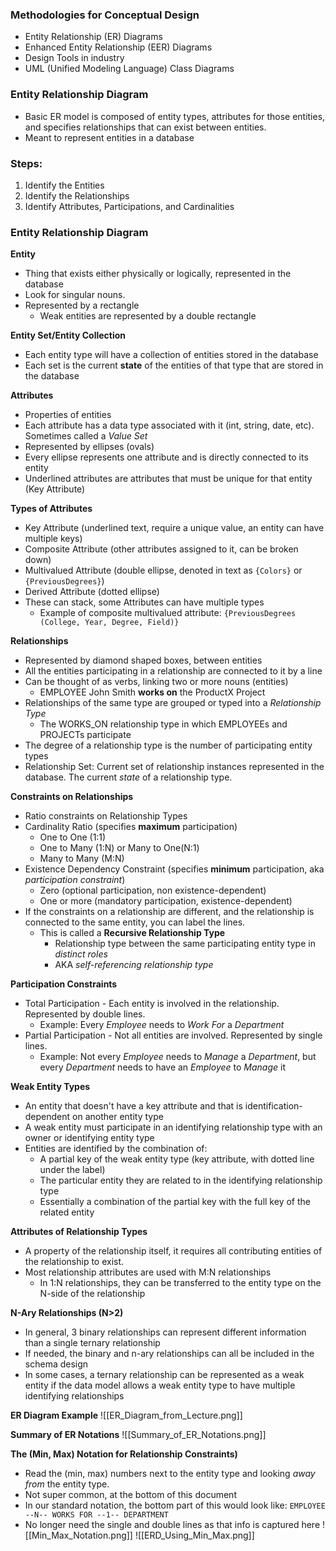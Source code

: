 ### Methodologies for Conceptual Design
 - Entity Relationship (ER) Diagrams
 - Enhanced Entity Relationship (EER) Diagrams
 - Design Tools in industry
 - UML (Unified Modeling Language) Class Diagrams

### Entity Relationship Diagram
 - Basic ER model is composed of entity types, attributes for those entities, and specifies relationships that can exist between entities.
 - Meant to represent entities in a database

### Steps:
 1. Identify the Entities
 2. Identify the Relationships
 3. Identify Attributes, Participations, and Cardinalities

### Entity Relationship Diagram
**Entity**
 - Thing that exists either physically or logically, represented in the database
 - Look for singular nouns.
 - Represented by a rectangle
	 - Weak entities are represented by a double rectangle

**Entity Set/Entity Collection**
 - Each entity type will have a collection of entities stored in the database
 - Each set is the current **state** of the entities of that type that are stored in the database

**Attributes**
 - Properties of entities
 - Each attribute has a data type associated with it (int, string, date, etc). Sometimes called a *Value Set*
 - Represented by ellipses (ovals)
 - Every ellipse represents one attribute and is directly connected to its entity
 - Underlined attributes are attributes that must be unique for that entity (Key Attribute)

**Types of Attributes**
 - Key Attribute (underlined text, require a unique value, an entity can have multiple keys)
 - Composite Attribute (other attributes assigned to it, can be broken down)
 - Multivalued Attribute (double ellipse, denoted in text as `{Colors}` or `{PreviousDegrees}`)
 - Derived Attribute (dotted ellipse)
 - These can stack, some Attributes can have multiple types
	 - Example of composite multivalued attribute: `{PreviousDegrees (College, Year, Degree, Field)}`

**Relationships**
 - Represented by diamond shaped boxes, between entities
 - All the entities participating in a relationship are connected to it by a line
 - Can be thought of as verbs, linking two or more nouns (entities)
	 - EMPLOYEE John Smith **works on** the ProductX Project
 - Relationships of the same type are grouped or typed into a *Relationship Type*
	 - The WORKS_ON relationship type in which EMPLOYEEs and PROJECTs participate
 - The degree of a relationship type is the number of participating entity types
 - Relationship Set: Current set of relationship instances represented in the database. The current *state* of a relationship type.

**Constraints on Relationships**
 - Ratio constraints on Relationship Types
 - Cardinality Ratio (specifies **maximum** participation)
	 - One to One (1:1)
	 - One to Many (1:N) or Many to One(N:1)
	 - Many to Many (M:N)
 - Existence Dependency Constraint (specifies **minimum** participation, aka *participation constraint*)
	 - Zero (optional participation, non existence-dependent)
	 - One or more (mandatory participation, existence-dependent)
 - If the constraints on a relationship are different, and the relationship is connected to the same entity, you can label the lines.
	 - This is called a **Recursive Relationship Type**
		 - Relationship type between the same participating entity type in *distinct roles*
		 - AKA *self-referencing relationship type*

**Participation Constraints**
 - Total Participation - Each entity is involved in the relationship. Represented by double lines.
	 - Example: Every *Employee* needs to *Work For* a *Department*
 - Partial Participation - Not all entities are involved. Represented by single lines.
	 - Example: Not every *Employee* needs to *Manage* a *Department*, but every *Department* needs to have an *Employee* to *Manage* it

**Weak Entity Types**
 - An entity that doesn't have a key attribute and that is identification-dependent on another entity type
 - A weak entity must participate in an identifying relationship type with an owner or identifying entity type
 - Entities are identified by the combination of:
	 - A partial key of the weak entity type (key attribute, with dotted line under the label)
	 - The particular entity they are related to in the identifying relationship type
	 - Essentially a combination of the partial key with the full key of the related entity

**Attributes of Relationship Types**
 - A property of the relationship itself, it requires all contributing entities of the relationship to exist.
 - Most relationship attributes are used with M:N relationships
	 - In 1:N relationships, they can be transferred to the entity type on the N-side of the relationship

**N-Ary Relationships (N>2)**
 - In general, 3 binary relationships can represent different information than a single ternary relationship
 - If needed, the binary and n-ary relationships can all be included in the schema design
 - In some cases, a ternary relationship can be represented as a weak entity if the data model allows a weak entity type to have multiple identifying relationships

**ER Diagram Example**
![[ER_Diagram_from_Lecture.png]]

**Summary of ER Notations**
![[Summary_of_ER_Notations.png]]

**The (Min, Max) Notation for Relationship Constraints)**
 - Read the (min, max) numbers next to the entity type and looking *away from* the entity type.
 - Not super common, at the bottom of this document
 - In our standard notation, the bottom part of this would look like:
	 `EMPLOYEE --N-- WORKS FOR --1-- DEPARTMENT`
 - No longer need the single and double lines as that info is captured here
![[Min_Max_Notation.png]]
![[ERD_Using_Min_Max.png]]
